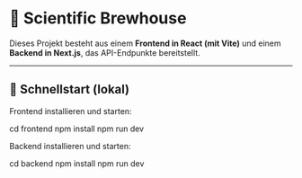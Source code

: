 # 🍺 Scientific Brewhouse

Dieses Projekt besteht aus einem **Frontend in React (mit Vite)** und einem **Backend in Next.js**, das API-Endpunkte bereitstellt.

---

## 🚀 Schnellstart (lokal)

Frontend installieren und starten:

cd frontend
npm install
npm run dev

Backend installieren und starten:

cd backend
npm install
npm run dev

